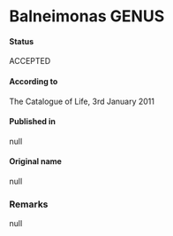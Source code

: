 # Balneimonas GENUS

#### Status
ACCEPTED

#### According to
The Catalogue of Life, 3rd January 2011

#### Published in
null

#### Original name
null

### Remarks
null